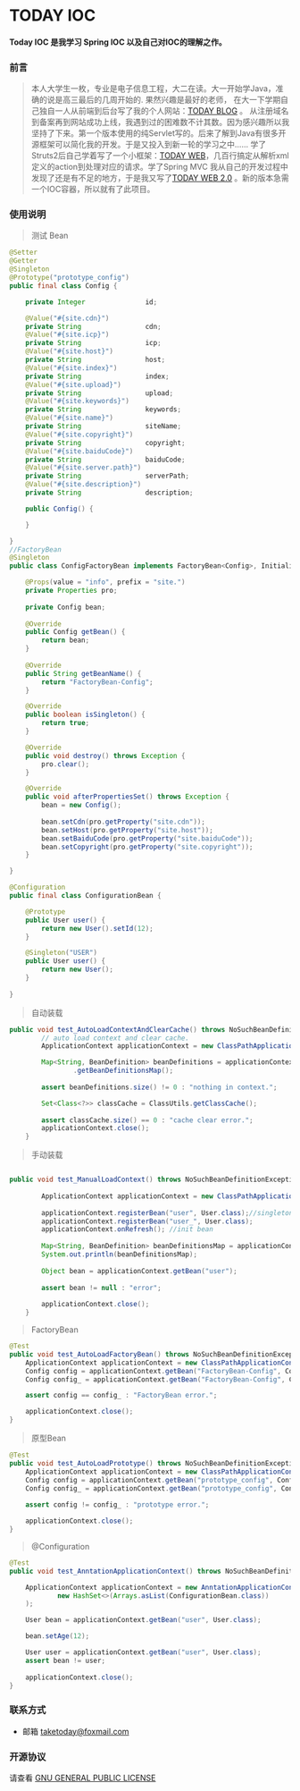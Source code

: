 # TODAY IOC
    
#### Today IOC 是我学习 Spring IOC 以及自己对IOC的理解之作。
### 前言
> 本人大学生一枚，专业是电子信息工程，大二在读。大一开始学Java，准确的说是高三最后的几周开始的. 果然兴趣是最好的老师， 在大一下学期自己独自一人从前端到后台写了我的个人网站：<a href="https://yanghaijian.top" target="_blank">TODAY BLOG</a> 。 从注册域名到备案再到网站成功上线，我遇到过的困难数不计其数。因为感兴趣所以我坚持了下来。第一个版本使用的纯Servlet写的。后来了解到Java有很多开源框架可以简化我的开发。于是又投入到新一轮的学习之中...... 学了Struts2后自己学着写了一个小框架：[TODAY WEB](https://gitee.com/TAKETODAY/today_web/tree/v1.1.1/)，几百行搞定从解析xml定义的action到处理对应的请求。学了Spring MVC 我从自己的开发过程中发现了还是有不足的地方，于是我又写了[TODAY WEB 2.0](https://gitee.com/TAKETODAY/today_web) 。新的版本急需一个IOC容器，所以就有了此项目。

### 使用说明

> 测试 Bean
```java
@Setter
@Getter
@Singleton
@Prototype("prototype_config")
public final class Config {

    private Integer               id;

    @Value("#{site.cdn}")
    private String                cdn;
    @Value("#{site.icp}")
    private String                icp;
    @Value("#{site.host}")
    private String                host;
    @Value("#{site.index}")
    private String                index;
    @Value("#{site.upload}")
    private String                upload;
    @Value("#{site.keywords}")
    private String                keywords;
    @Value("#{site.name}")
    private String                siteName;
    @Value("#{site.copyright}")
    private String                copyright;
    @Value("#{site.baiduCode}")
    private String                baiduCode;
    @Value("#{site.server.path}")
    private String                serverPath;
    @Value("#{site.description}")
    private String                description;

    public Config() {

    }

}
//FactoryBean
@Singleton
public class ConfigFactoryBean implements FactoryBean<Config>, InitializingBean, DisposableBean {

    @Props(value = "info", prefix = "site.")
    private Properties pro;
    
    private Config bean;
    
    @Override
    public Config getBean() {
        return bean;
    }
    
    @Override
    public String getBeanName() {
        return "FactoryBean-Config";
    }

    @Override
    public boolean isSingleton() {
        return true;
    }

    @Override
    public void destroy() throws Exception {
        pro.clear();
    }

    @Override
    public void afterPropertiesSet() throws Exception {
        bean = new Config();
        
        bean.setCdn(pro.getProperty("site.cdn"));
        bean.setHost(pro.getProperty("site.host"));
        bean.setBaiduCode(pro.getProperty("site.baiduCode"));
        bean.setCopyright(pro.getProperty("site.copyright"));
    }

}

@Configuration
public final class ConfigurationBean {

	@Prototype
	public User user() {
		return new User().setId(12);
	}

	@Singleton("USER")
	public User user() {
		return new User();
	}
	
}
```
> 自动装载
```java
public void test_AutoLoadContextAndClearCache() throws NoSuchBeanDefinitionException {
        // auto load context and clear cache.
        ApplicationContext applicationContext = new ClassPathApplicationContext(true);

        Map<String, BeanDefinition> beanDefinitions = applicationContext.getBeanDefinitionRegistry()
                .getBeanDefinitionsMap();
        
        assert beanDefinitions.size() != 0 : "nothing in context.";

        Set<Class<?>> classCache = ClassUtils.getClassCache();
        
        assert classCache.size() == 0 : "cache clear error.";
        applicationContext.close();
    }
```
> 手动装载
```java

public void test_ManualLoadContext() throws NoSuchBeanDefinitionException, BeanDefinitionStoreException {
        
        ApplicationContext applicationContext = new ClassPathApplicationContext();
        
        applicationContext.registerBean("user", User.class);//singleton
        applicationContext.registerBean("user_", User.class);
        applicationContext.onRefresh(); //init bean
        
        Map<String, BeanDefinition> beanDefinitionsMap = applicationContext.getBeanDefinitionRegistry().getBeanDefinitionsMap();
        System.out.println(beanDefinitionsMap);
        
        Object bean = applicationContext.getBean("user");
        
        assert bean != null : "error";
        
        applicationContext.close();
    }
```
> FactoryBean
```java
@Test
public void test_AutoLoadFactoryBean() throws NoSuchBeanDefinitionException {
    ApplicationContext applicationContext = new ClassPathApplicationContext(true);
    Config config = applicationContext.getBean("FactoryBean-Config", Config.class);
    Config config_ = applicationContext.getBean("FactoryBean-Config", Config.class);

    assert config == config_ : "FactoryBean error.";

    applicationContext.close();
}
```
> 原型Bean
```java
@Test
public void test_AutoLoadPrototype() throws NoSuchBeanDefinitionException {
    ApplicationContext applicationContext = new ClassPathApplicationContext(true);
    Config config = applicationContext.getBean("prototype_config", Config.class);
    Config config_ = applicationContext.getBean("prototype_config", Config.class);
    
    assert config != config_ : "prototype error.";

    applicationContext.close();
}
```
> @Configuration
```java
@Test
public void test_AnntationApplicationContext() throws NoSuchBeanDefinitionException, BeanDefinitionStoreException {

	ApplicationContext applicationContext = new AnntationApplicationContext(
			new HashSet<>(Arrays.asList(ConfigurationBean.class))
	);

	User bean = applicationContext.getBean("user", User.class);

	bean.setAge(12);

	User user = applicationContext.getBean("user", User.class);
	assert bean != user;
	
	applicationContext.close();
}
```

### 联系方式
- 邮箱 taketoday@foxmail.com


### 开源协议

请查看 [GNU GENERAL PUBLIC LICENSE](https://gitee.com/TAKETODAY/today_context/blob/master/LICENSE)

